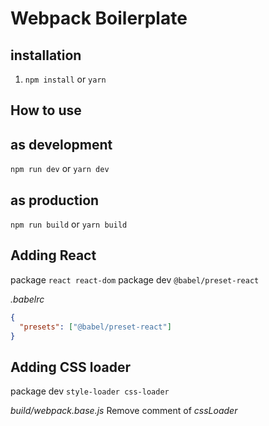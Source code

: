 # Webpack Boilerplate

## installation

1. `npm install` or `yarn`

## How to use

## as development

`npm run dev` or `yarn dev`

## as production

`npm run build` or `yarn build`

## Adding React

package `react react-dom`
package dev `@babel/preset-react`

_.babelrc_

```json
{
  "presets": ["@babel/preset-react"]
}
```

## Adding CSS loader

package dev `style-loader css-loader`

_build/webpack.base.js_
Remove comment of _cssLoader_
